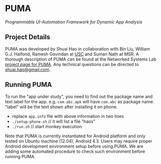 # PUMA
*Programmable UI-Automation Framework for Dynamic App Analysis*

## Project Details
PUMA was developed by Shuai Hao in collaboration with Bin Liu, William G.J. Halfond, Ramesh Govindan at [USC](http://www.usc.edu) and Suman Nath at MSR. A thorough description of PUMA can be found at the Networked Systems Lab [project page for PUMA](http://nsl.cs.usc.edu/Projects/PUMA). Any technical questions can be directed to shuai.hao@gmail.com.

## Running PUMA

To run the "app under study", you need to find out the package name and text label for the app. e.g. ```com.abc.apk``` will have ```com.abc``` as package name. "label" will be the text shown after installing it on phone.

- replace ```app.info``` file with above information in two lines
- ```./setup-phone.sh``` // it will list a file "haos"
- ```./run.sh``` // start monkey execution

Note that PUMA is currently instantiated for Android platform and only tested on Ubuntu machine (12.04), Android 4.3. Users may require proper Android development environment setup before using PUMA. We are adding some automated procedure to check such environment before running PUMA.

